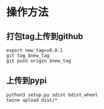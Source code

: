 # 操作方法

## 打包tag上传到github
```shell
export new_tag=v0.0.1
git tag $new_tag
git push origin $new_tag
```

## 上传到pypi
```shell
python3 setup.py sdist bdist_wheel
twine upload dist/*
```
